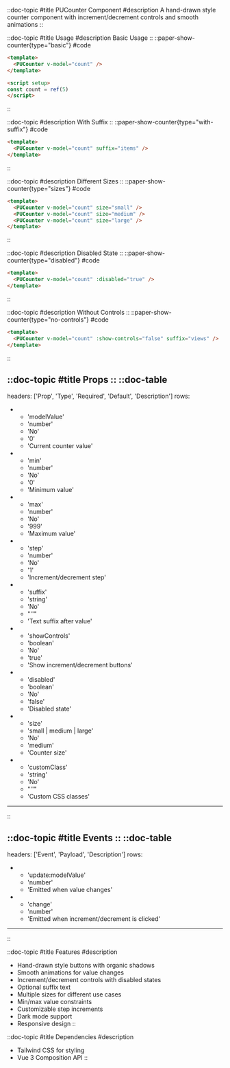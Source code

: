 ::doc-topic
#title
PUCounter Component
#description
A hand-drawn style counter component with increment/decrement controls and smooth animations
::

::doc-topic
#title
Usage
#description
Basic Usage
::
::paper-show-counter{type="basic"}
#code
```html
<template>
  <PUCounter v-model="count" />
</template>

<script setup>
const count = ref(5)
</script>
```
::

::doc-topic
#description
With Suffix
::
::paper-show-counter{type="with-suffix"}
#code
```html
<template>
  <PUCounter v-model="count" suffix="items" />
</template>
```
::

::doc-topic
#description
Different Sizes
::
::paper-show-counter{type="sizes"}
#code
```html
<template>
  <PUCounter v-model="count" size="small" />
  <PUCounter v-model="count" size="medium" />
  <PUCounter v-model="count" size="large" />
</template>
```
::

::doc-topic
#description
Disabled State
::
::paper-show-counter{type="disabled"}
#code
```html
<template>
  <PUCounter v-model="count" :disabled="true" />
</template>
```
::

::doc-topic
#description
Without Controls
::
::paper-show-counter{type="no-controls"}
#code
```html
<template>
  <PUCounter v-model="count" :show-controls="false" suffix="views" />
</template>
```
::

::doc-topic
#title
Props
::
::doc-table
---
headers: ['Prop', 'Type', 'Required', 'Default', 'Description']
rows:
  - - 'modelValue'
    - 'number'
    - 'No'
    - '0'
    - 'Current counter value'
  - - 'min'
    - 'number'
    - 'No'
    - '0'
    - 'Minimum value'
  - - 'max'
    - 'number'
    - 'No'
    - '999'
    - 'Maximum value'
  - - 'step'
    - 'number'
    - 'No'
    - '1'
    - 'Increment/decrement step'
  - - 'suffix'
    - 'string'
    - 'No'
    - "''"
    - 'Text suffix after value'
  - - 'showControls'
    - 'boolean'
    - 'No'
    - 'true'
    - 'Show increment/decrement buttons'
  - - 'disabled'
    - 'boolean'
    - 'No'
    - 'false'
    - 'Disabled state'
  - - 'size'
    - 'small | medium | large'
    - 'No'
    - 'medium'
    - 'Counter size'
  - - 'customClass'
    - 'string'
    - 'No'
    - "''"
    - 'Custom CSS classes'
---
::

::doc-topic
#title
Events
::
::doc-table
---
headers: ['Event', 'Payload', 'Description']
rows:
  - - 'update:modelValue'
    - 'number'
    - 'Emitted when value changes'
  - - 'change'
    - 'number'
    - 'Emitted when increment/decrement is clicked'
---
::

::doc-topic
#title
Features
#description
- Hand-drawn style buttons with organic shadows
- Smooth animations for value changes
- Increment/decrement controls with disabled states
- Optional suffix text
- Multiple sizes for different use cases
- Min/max value constraints
- Customizable step increments
- Dark mode support
- Responsive design
::

::doc-topic
#title
Dependencies
#description
- Tailwind CSS for styling
- Vue 3 Composition API
:: 
